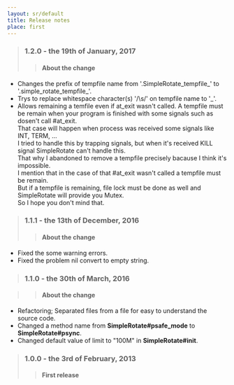 ```yaml
---
layout: sr/default
title: Release notes
place: first
---
```

> ### 1.2.0 - the 19th of January, 2017
>> #### About the change
- Changes the prefix of tempfile name from '.SimpleRotate_tempfile_' to '.simple_rotate_tempfile_'.
- Trys to replace whitespace character(s) '/\s/' on tempfile name to '_'.
- Allows remaining a temfile even if at_exit wasn't called.
    A tempfile must be remain when your program is finished with some signals such as dosen't call #at_exit.  
    That case will happen when process was received some signals like INT, TERM, ...   
    I tried to handle this by trapping signals, but when it's received KILL signal SimpleRotate can't handle this.   
    That why I abandoned to remove a tempfile precisely bacause I think it's impossible.  
    I mention that in the case of that #at_exit wasn't called a tempfile must be remain.   
    But if a tempfile is remaining, file lock must be done as well and SimpleRotate will provide you Mutex.   
    So I hope you don't mind that.   

> ### 1.1.1 - the 13th of December, 2016
>> #### About the change
- Fixed the some warning errors.
- Fixed the problem nil convert to empty string.

> ### 1.1.0 - the 30th of March, 2016

>> #### About the change
- Refactoring; Separated files from a file for easy to understand the source code.
- Changed a method name from **SimpleRotate#psafe_mode** to **SimpleRotate#psync**.
- Changed default value of limit to "100M" in **SimpleRotate#init**.

> ### 1.0.0 - the 3rd of February, 2013
>> #### First release
